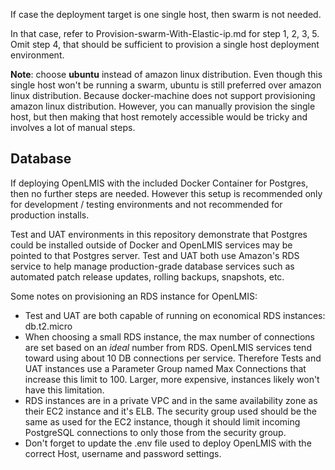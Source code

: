 If case the deployment target is one single host, then swarm is not needed.

In that case, refer to Provision-swarm-With-Elastic-ip.md for step 1, 2, 3, 5.
Omit step 4, that should be sufficient to provision a single host deployment environment.

**Note**: choose **ubuntu** instead of amazon linux distribution.
Even though this single host won't be running a swarm, ubuntu is still preferred over amazon linux distribution.
Because docker-machine does not support provisioning amazon linux distribution.
However, you can manually provision the single host, but then making that host remotely accessible would be tricky and involves a lot of manual steps.


## Database

If deploying OpenLMIS with the included Docker Container for Postgres, then no further steps are needed.  However this setup
is recommended only for development / testing environments and not recommended for production installs.

Test and UAT environments in this repository demonstrate that Postgres could be installed outside of Docker and OpenLMIS 
services may be pointed to that Postgres server.  Test and UAT both use Amazon's RDS service to help manage production-grade
database services such as automated patch release updates, rolling backups, snapshots, etc.

Some notes on provisioning an RDS instance for OpenLMIS:

* Test and UAT are both capable of running on economical RDS instances:  db.t2.micro
* When choosing a small RDS instance, the max number of connections are set based on an *ideal* number from RDS.  OpenLMIS services
tend toward using about 10 DB connections per service.  Therefore Tests and UAT instances use a Parameter Group named Max Connections
that increase this limit to 100.  Larger, more expensive, instances likely won't have this limitation.
* RDS instances are in a private VPC and in the same availability zone as their EC2 instance and it's ELB.  The security group used
should be the same as used for the EC2 instance, though it should limit incoming PostgreSQL connections to only those from the security
group.
* Don't forget to update the .env file used to deploy OpenLMIS with the correct Host, username and password settings.
